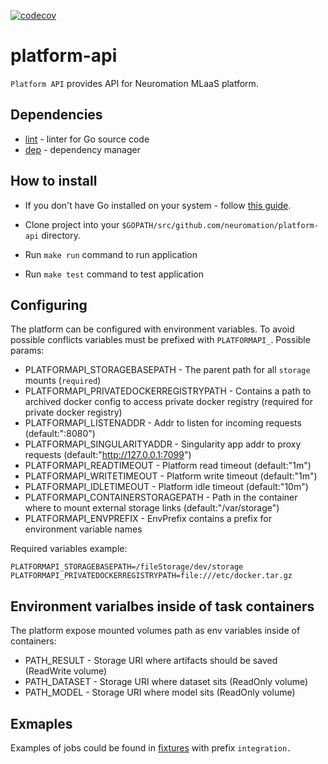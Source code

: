 [![codecov](https://codecov.io/gh/neuromation/platform-api/branch/master/graph/badge.svg?token=UhSf3Bzfe0)](https://codecov.io/gh/neuromation/platform-api)
# platform-api

`Platform API` provides API for Neuromation MLaaS platform.

## Dependencies

* [lint](https://github.com/golang/lint) - linter for Go source code
* [dep](https://github.com/golang/dep) - dependency manager

## How to install

* If you don't have Go installed on your system - follow [this guide](https://golang.org/doc/install).

* Clone project into your `$GOPATH/src/github.com/neuromation/platform-api` directory.

* Run `make run` command to run application

* Run `make test` command to test application

## Configuring

The platform can be configured with environment variables. To avoid possible conflicts variables must be prefixed with `PLATFORMAPI_`.
Possible params:
* PLATFORMAPI_STORAGEBASEPATH - The parent path for all `storage` mounts (`required`)
* PLATFORMAPI_PRIVATEDOCKERREGISTRYPATH - Contains a path to archived docker config to access private docker registry (required for private docker registry)
* PLATFORMAPI_LISTENADDR - Addr to listen for incoming requests (default:":8080")
* PLATFORMAPI_SINGULARITYADDR - Singularity app addr to proxy requests (default:"http://127.0.0.1:7099")
* PLATFORMAPI_READTIMEOUT - Platform read timeout (default:"1m")
* PLATFORMAPI_WRITETIMEOUT - Platform write timeout (default:"1m")
* PLATFORMAPI_IDLETIMEOUT - Platform idle timeout (default:"10m")
* PLATFORMAPI_CONTAINERSTORAGEPATH - Path in the container where to mount external storage links (default:"/var/storage")
* PLATFORMAPI_ENVPREFIX - EnvPrefix contains a prefix for environment variable names

Required variables example:
```
PLATFORMAPI_STORAGEBASEPATH=/fileStorage/dev/storage
PLATFORMAPI_PRIVATEDOCKERREGISTRYPATH=file:///etc/docker.tar.gz
```

## Environment varialbes inside of task containers

The platform expose mounted volumes path as env variables inside of containers:
* PATH_RESULT - Storage URI where artifacts should be saved (ReadWrite volume)
* PATH_DATASET - Storage URI where dataset sits (ReadOnly volume)
* PATH_MODEL - Storage URI where model sits (ReadOnly volume)

## Exmaples

Examples of jobs could be found in [fixtures](https://github.com/neuromation/platform-api/tree/master/api/v1/testdata/fixtures) with prefix `integration.`